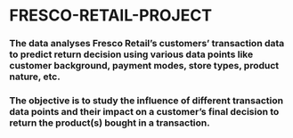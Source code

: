 # FRESCO-RETAIL-PROJECT
### The data analyses Fresco Retail’s customers’ transaction data to predict return decision using various data points like customer background, payment modes, store types, product nature, etc. 
### The objective is to study the influence of different transaction data points and their impact on a customer’s final decision to return the product(s) bought in a transaction.
